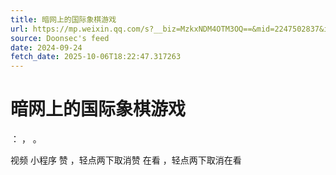 ```yaml
---
title: 暗网上的国际象棋游戏
url: https://mp.weixin.qq.com/s?__biz=MzkxNDM4OTM3OQ==&mid=2247502837&idx=2&sn=d9e888d1afbd7f286f7605e4a1f7862a
source: Doonsec's feed
date: 2024-09-24
fetch_date: 2025-10-06T18:22:47.317263
---
```


# 暗网上的国际象棋游戏

：
，
。

视频
小程序
赞
，轻点两下取消赞
在看
，轻点两下取消在看